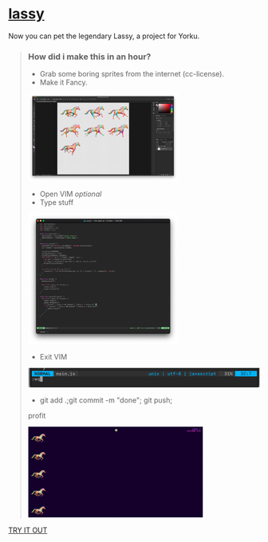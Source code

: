 # [lassy](https://aayush9029.github.io/lassy/)
Now you can pet the legendary Lassy, a project for Yorku.

> ### How did i make this in an hour?
> - Grab some boring sprites from the internet (cc-license).
> - Make it Fancy.
> <img src="https://raw.githubusercontent.com/Aayush9029/lassy/gh-pages/readme/editing.png" width="300px"/>
>
> - Open VIM *optional*
> - Type stuff
> <img src="https://raw.githubusercontent.com/Aayush9029/lassy/gh-pages/readme/vim.png" width="300px"/>
>
> - Exit VIM
> <img src="https://raw.githubusercontent.com/Aayush9029/lassy/gh-pages/readme/exitvim.png"/>
>
> - git add .;git commit -m "done"; git push; 
>
> profit
>
> <img src="https://raw.githubusercontent.com/Aayush9029/lassy/gh-pages/readme/gif_demo.gif" width="350px">
>

[TRY IT OUT](https://aayush9029.github.io/lassy/)

